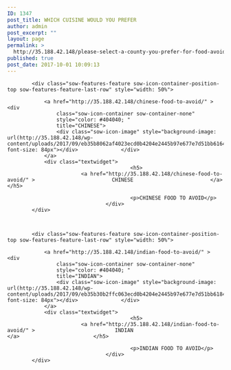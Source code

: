 ```yaml
---
ID: 1347
post_title: WHICH CUISINE WOULD YOU PREFER
author: admin
post_excerpt: ""
layout: page
permalink: >
  http://35.188.42.148/please-select-a-county-you-prefer-for-food-avoid/
published: true
post_date: 2017-10-01 10:09:13
---
```

<div id="pl-1347"  class="panel-layout" ><div id="pg-1347-0"  class="panel-grid panel-no-style"  data-style="{&quot;background_display&quot;:&quot;tile&quot;,&quot;cell_alignment&quot;:&quot;flex-start&quot;}" ><div id="pgc-1347-0-0"  class="panel-grid-cell"  data-weight="1" ><div id="panel-1347-0-0-0" class="so-panel widget widget_sow-features panel-first-child panel-last-child" data-index="0" data-style="{&quot;background_display&quot;:&quot;tile&quot;}" ><div class="so-widget-sow-features so-widget-sow-features-default-015a7d704d63">
<div class="sow-features-list sow-features-responsive">

			
			
			<div class="sow-features-feature sow-icon-container-position-top sow-features-feature-last-row" style="width: 50%">

				<a href="http://35.188.42.148/chinese-food-to-avoid/" >				<div
					class="sow-icon-container sow-container-none"
                    style="color: #404040; "
					title="CHINESE">
					<div class="sow-icon-image" style="background-image: url(http://35.188.42.148/wp-content/uploads/2017/09/eb35b8062af4023ecd0b4204e2445b97e677e7d51bb6164491_1920.png); font-size: 84px"></div>				</div>
				</a>
				<div class="textwidget">
											<h5>
							<a href="http://35.188.42.148/chinese-food-to-avoid/" >							CHINESE							</a>						</h5>
					
											<p>CHINESE FOOD TO AVOID</p>					
									</div>
			</div>

		
			
			<div class="sow-features-feature sow-icon-container-position-top sow-features-feature-last-row" style="width: 50%">

				<a href="http://35.188.42.148/indian-food-to-avoid/" >				<div
					class="sow-icon-container sow-container-none"
                    style="color: #404040; "
					title="INDIAN">
					<div class="sow-icon-image" style="background-image: url(http://35.188.42.148/wp-content/uploads/2017/09/eb35b30b2ffc063ecd0b4204e2445b97e677e7d51bb6184593_1920.png); font-size: 84px"></div>				</div>
				</a>
				<div class="textwidget">
											<h5>
							<a href="http://35.188.42.148/indian-food-to-avoid/" >							INDIAN							</a>						</h5>
					
											<p>INDIAN FOOD TO AVOID</p>					
									</div>
			</div>

			
</div>
</div></div></div></div></div>